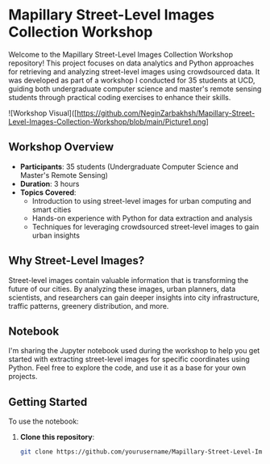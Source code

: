# Mapillary Street-Level Images Collection Workshop

Welcome to the Mapillary Street-Level Images Collection Workshop repository! This project focuses on data analytics and Python approaches for retrieving and analyzing street-level images using crowdsourced data. It was developed as part of a workshop I conducted for 35 students at UCD, guiding both undergraduate computer science and master's remote sensing students through practical coding exercises to enhance their skills.

![Workshop Visual]([https://github.com/NeginZarbakhsh/Mapillary-Street-Level-Images-Collection-Workshop/blob/main/Picture1.png]  <!-- Update with the path to the image you uploaded -->

## Workshop Overview
- **Participants**: 35 students (Undergraduate Computer Science and Master's Remote Sensing)
- **Duration**: 3 hours
- **Topics Covered**:
  - Introduction to using street-level images for urban computing and smart cities
  - Hands-on experience with Python for data extraction and analysis
  - Techniques for leveraging crowdsourced street-level images to gain urban insights

## Why Street-Level Images?
Street-level images contain valuable information that is transforming the future of our cities. By analyzing these images, urban planners, data scientists, and researchers can gain deeper insights into city infrastructure, traffic patterns, greenery distribution, and more.

## Notebook
I'm sharing the Jupyter notebook used during the workshop to help you get started with extracting street-level images for specific coordinates using Python. Feel free to explore the code, and use it as a base for your own projects.

## Getting Started
To use the notebook:
1. **Clone this repository**: 
   ```bash
   git clone https://github.com/yourusername/Mapillary-Street-Level-Images-Collection-Workshop.git
